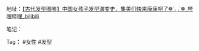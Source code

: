 地址：[【古代发型图鉴】中国女孩子发型演变史，集美们快来康康吧了❁´◡`❁_哔哩哔哩_bilibili](https://www.bilibili.com/video/BV1mf4y1K7iQ/?spm_id_from=333.337.search-card.all.click&vd_source=66db8c64e53cd1cbf1f59778233cb978)

笔记：


Tag： #女性 #发型
